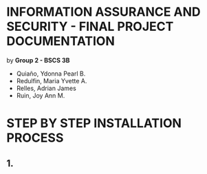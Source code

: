 # INFORMATION ASSURANCE AND SECURITY - FINAL PROJECT DOCUMENTATION
by **Group 2 - BSCS 3B**
- Quiaño, Ydonna  Pearl B.
- Redulfin, Maria Yvette A.
- Relles, Adrian James
- Ruin, Joy Ann M.

# STEP BY STEP INSTALLATION PROCESS

## 1. 
